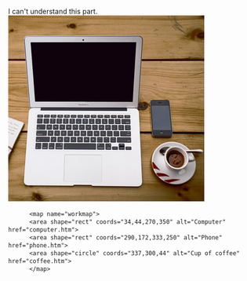 I can't understand this part.
<img src="workplace.jpg" alt="Workplace" usemap="#workmap" width="400" height="379">

          <map name="workmap">
          <area shape="rect" coords="34,44,270,350" alt="Computer" href="computer.htm">
          <area shape="rect" coords="290,172,333,250" alt="Phone" href="phone.htm">
          <area shape="circle" coords="337,300,44" alt="Cup of coffee" href="coffee.htm">
          </map>
